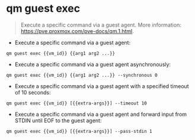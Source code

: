 # qm guest exec

> Execute a specific command via a guest agent.
> More information: <https://pve.proxmox.com/pve-docs/qm.1.html>.

- Execute a specific command via a guest agent:

`qm guest exec {{vm_id}} {{arg1 arg2 ...}}`

- Execute a specific command via a guest agent asynchronously:

`qm guest exec {{vm_id}} {{arg1 arg2 ...}} --synchronous 0`

- Execute a specific command via a guest agent with a specified timeout of 10 seconds:

`qm guest exec {{vm_id}} [{{extra-args}}] --timeout 10`

- Execute a specific command via a guest agent and forward input from STDIN until EOF to the guest agent:

`qm guest exec {{vm_id}} [{{extra-args}}] --pass-stdin 1`

